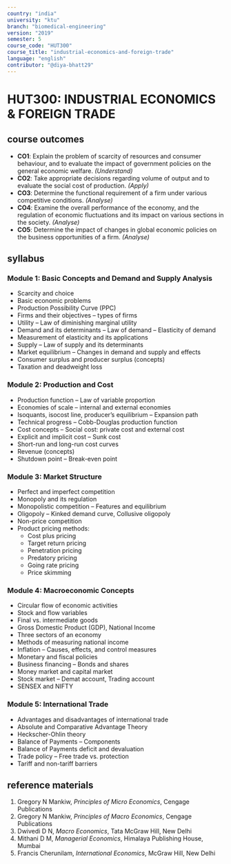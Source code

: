 ```yaml
---
country: "india"
university: "ktu"
branch: "biomedical-engineering"
version: "2019"
semester: 5
course_code: "HUT300"
course_title: "industrial-economics-and-foreign-trade"
language: "english"
contributor: "@diya-bhatt29"
---
```


# HUT300: INDUSTRIAL ECONOMICS & FOREIGN TRADE

## course outcomes

- **CO1**: Explain the problem of scarcity of resources and consumer behaviour, and to evaluate the impact of government policies on the general economic welfare. *(Understand)*
- **CO2**: Take appropriate decisions regarding volume of output and to evaluate the social cost of production. *(Apply)*
- **CO3**: Determine the functional requirement of a firm under various competitive conditions. *(Analyse)*
- **CO4**: Examine the overall performance of the economy, and the regulation of economic fluctuations and its impact on various sections in the society. *(Analyse)*
- **CO5**: Determine the impact of changes in global economic policies on the business opportunities of a firm. *(Analyse)*

## syllabus

### Module 1: Basic Concepts and Demand and Supply Analysis

- Scarcity and choice  
- Basic economic problems  
- Production Possibility Curve (PPC)  
- Firms and their objectives – types of firms  
- Utility – Law of diminishing marginal utility  
- Demand and its determinants – Law of demand – Elasticity of demand  
- Measurement of elasticity and its applications  
- Supply – Law of supply and its determinants  
- Market equilibrium – Changes in demand and supply and effects  
- Consumer surplus and producer surplus (concepts)  
- Taxation and deadweight loss  

### Module 2: Production and Cost

- Production function – Law of variable proportion  
- Economies of scale – internal and external economies  
- Isoquants, isocost line, producer’s equilibrium – Expansion path  
- Technical progress – Cobb-Douglas production function  
- Cost concepts – Social cost: private cost and external cost  
- Explicit and implicit cost – Sunk cost  
- Short-run and long-run cost curves  
- Revenue (concepts)  
- Shutdown point – Break-even point  

### Module 3: Market Structure

- Perfect and imperfect competition  
- Monopoly and its regulation  
- Monopolistic competition – Features and equilibrium  
- Oligopoly – Kinked demand curve, Collusive oligopoly  
- Non-price competition  
- Product pricing methods:  
  - Cost plus pricing  
  - Target return pricing  
  - Penetration pricing  
  - Predatory pricing  
  - Going rate pricing  
  - Price skimming  

### Module 4: Macroeconomic Concepts

- Circular flow of economic activities  
- Stock and flow variables  
- Final vs. intermediate goods  
- Gross Domestic Product (GDP), National Income  
- Three sectors of an economy  
- Methods of measuring national income  
- Inflation – Causes, effects, and control measures  
- Monetary and fiscal policies  
- Business financing – Bonds and shares  
- Money market and capital market  
- Stock market – Demat account, Trading account  
- SENSEX and NIFTY  

### Module 5: International Trade

- Advantages and disadvantages of international trade  
- Absolute and Comparative Advantage Theory  
- Heckscher-Ohlin theory  
- Balance of Payments – Components  
- Balance of Payments deficit and devaluation  
- Trade policy – Free trade vs. protection  
- Tariff and non-tariff barriers  

## reference materials

1. Gregory N Mankiw, *Principles of Micro Economics*, Cengage Publications  
2. Gregory N Mankiw, *Principles of Macro Economics*, Cengage Publications  
3. Dwivedi D N, *Macro Economics*, Tata McGraw Hill, New Delhi  
4. Mithani D M, *Managerial Economics*, Himalaya Publishing House, Mumbai  
5. Francis Cherunilam, *International Economics*, McGraw Hill, New Delhi  
